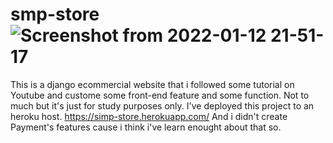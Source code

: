 
# smp-store![Screenshot from 2022-01-12 21-51-17](https://user-images.githubusercontent.com/81803397/149163476-d5356047-1778-493d-a422-1e305c6fe6db.png)

This is a django ecommercial website that i followed some tutorial on Youtube and custome some front-end feature and some function. Not to much but it's just for study purposes only.
I've deployed this project to an heroku host. https://simp-store.herokuapp.com/
And i didn't create Payment's features cause i think i've learn enought about that so.
